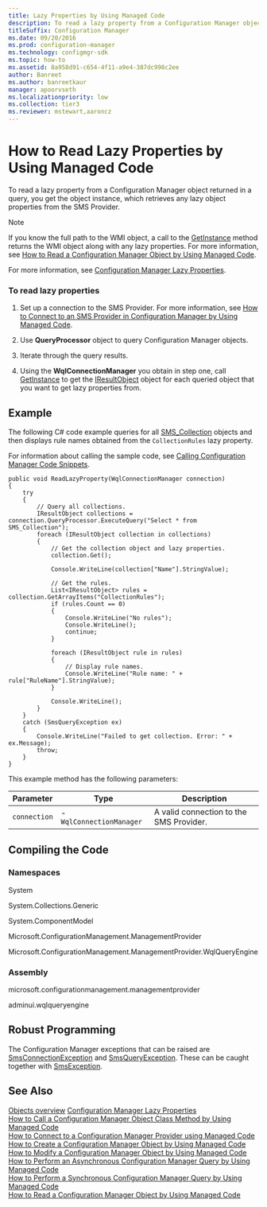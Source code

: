 ```yaml
---
title: Lazy Properties by Using Managed Code
description: To read a lazy property from a Configuration Manager object returned in a query, you get the object instance, which retrieves any lazy object properties from the SMS Provider.
titleSuffix: Configuration Manager
ms.date: 09/20/2016
ms.prod: configuration-manager
ms.technology: configmgr-sdk
ms.topic: how-to
ms.assetid: 8a958d91-c654-4f11-a9e4-387dc998c2ee
author: Banreet
ms.author: banreetkaur
manager: apoorvseth
ms.localizationpriority: low
ms.collection: tier3
ms.reviewer: mstewart,aaroncz 
---
```

# How to Read Lazy Properties by Using Managed Code
To read a lazy property from a Configuration Manager object returned in a query, you get the object instance, which retrieves any lazy object properties from the SMS Provider.  

> [!NOTE]
>  If you know the full path to the WMI object, a call to the [GetInstance](/previous-versions/system-center/developer/cc146190(v=msdn.10)) method returns the WMI object along with any lazy properties. For more information, see [How to Read a Configuration Manager Object by Using Managed Code](../../../develop/core/understand/how-to-read-a-configuration-manager-object-by-using-managed-code.md).  

 For more information, see [Configuration Manager Lazy Properties](../../../develop/core/understand/configuration-manager-lazy-properties.md).  

### To read lazy properties  

1.  Set up a connection to the SMS Provider. For more information, see [How to Connect to an SMS Provider in Configuration Manager by Using Managed Code](../../../develop/core/understand/how-to-connect-to-an-sms-provider-by-using-managed-code.md).  

2.  Use **QueryProcessor** object to query Configuration Manager objects.  

3.  Iterate through the query results.  

4.  Using the **WqlConnectionManager** you obtain in step one, call [GetInstance](/previous-versions/system-center/developer/cc146190(v=msdn.10)) to get the [IResultObject](/previous-versions/system-center/developer/cc147376(v=msdn.10)) object for each queried object that you want to get lazy properties from.  

## Example  
 The following C# code example queries for all [SMS_Collection](../../../develop/reference/core/clients/collections/sms_collection-server-wmi-class.md) objects and then displays rule names obtained from the `CollectionRules` lazy property.  

 For information about calling the sample code, see [Calling Configuration Manager Code Snippets](../../../develop/core/understand/calling-code-snippets.md).  

```  
public void ReadLazyProperty(WqlConnectionManager connection)  
{  
    try  
    {  
        // Query all collections.  
        IResultObject collections = connection.QueryProcessor.ExecuteQuery("Select * from SMS_Collection");  
        foreach (IResultObject collection in collections)  
        {  
            // Get the collection object and lazy properties.  
            collection.Get();  

            Console.WriteLine(collection["Name"].StringValue);  

            // Get the rules.  
            List<IResultObject> rules = collection.GetArrayItems("CollectionRules");  
            if (rules.Count == 0)  
            {  
                Console.WriteLine("No rules");  
                Console.WriteLine();  
                continue;  
            }  

            foreach (IResultObject rule in rules)  
            {  
                // Display rule names.  
                Console.WriteLine("Rule name: " + rule["RuleName"].StringValue);  
            }  

            Console.WriteLine();  
        }  
    }  
    catch (SmsQueryException ex)  
    {  
        Console.WriteLine("Failed to get collection. Error: " + ex.Message);  
        throw;  
    }  
}  

```  

 This example method has the following parameters:  

|Parameter|Type|Description|  
|---------------|----------|-----------------|  
|`connection`|-   `WqlConnectionManager`|A valid connection to the SMS Provider.|  

## Compiling the Code  

### Namespaces  
 System  

 System.Collections.Generic  

 System.ComponentModel  

 Microsoft.ConfigurationManagement.ManagementProvider  

 Microsoft.ConfigurationManagement.ManagementProvider.WqlQueryEngine  

### Assembly  
 microsoft.configurationmanagement.managementprovider  

 adminui.wqlqueryengine  

## Robust Programming  
 The Configuration Manager exceptions that can be raised are [SmsConnectionException](/previous-versions/system-center/developer/cc147431(v=msdn.10)) and [SmsQueryException](/previous-versions/system-center/developer/cc147436(v=msdn.10)). These can be caught together with [SmsException](/previous-versions/system-center/developer/cc147433(v=msdn.10)).  

## See Also  
 [Objects overview](configuration-manager-objects-overview.md)
 [Configuration Manager Lazy Properties](../../../develop/core/understand/configuration-manager-lazy-properties.md)   
 [How to Call a Configuration Manager Object Class Method by Using Managed Code](../../../develop/core/understand/how-to-call-a-configuration-manager-object-class-method-by-using-managed-code.md)   
 [How to Connect to a Configuration Manager Provider using Managed Code](../../../develop/core/understand/how-to-connect-to-an-sms-provider-by-using-managed-code.md)   
 [How to Create a Configuration Manager Object by Using Managed Code](../../../develop/core/understand/how-to-create-a-configuration-manager-object-by-using-managed-code.md)   
 [How to Modify a Configuration Manager Object by Using Managed Code](../../../develop/core/understand/how-to-modify-a-configuration-manager-object-by-using-managed-code.md)   
 [How to Perform an Asynchronous Configuration Manager Query by Using Managed Code](../../../develop/core/understand/how-to-perform-an-asynchronous-query-by-using-managed-code.md)   
 [How to Perform a Synchronous Configuration Manager Query by Using Managed Code](../../../develop/core/understand/how-to-perform-a-synchronous-configuration-manager-query-by-using-managed-code.md)   
 [How to Read a Configuration Manager Object by Using Managed Code](../../../develop/core/understand/how-to-read-a-configuration-manager-object-by-using-managed-code.md)
